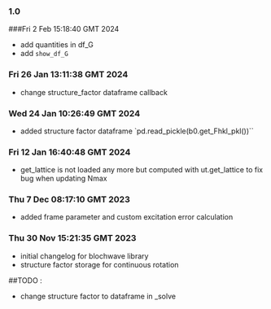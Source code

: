 ### 1.0
###Fri  2 Feb 15:18:40 GMT 2024
- add quantities in df_G
- add `show_df_G`
### Fri 26 Jan 13:11:38 GMT 2024
- change structure_factor dataframe callback
### Wed 24 Jan 10:26:49 GMT 2024
- added structure factor dataframe `pd.read_pickle(b0.get_Fhkl_pkl())``
### Fri 12 Jan 16:40:48 GMT 2024
- get_lattice is not loaded any more but computed with ut.get_lattice to fix bug when updating Nmax
### Thu  7 Dec 08:17:10 GMT 2023
- added frame parameter and custom excitation error calculation
### Thu 30 Nov 15:21:35 GMT 2023
- initial changelog for blochwave library
- structure factor storage for continuous rotation


##TODO :
- change structure factor to dataframe in _solve

